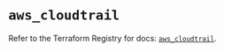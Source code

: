 # `aws_cloudtrail`

Refer to the Terraform Registry for docs: [`aws_cloudtrail`](https://registry.terraform.io/providers/hashicorp/aws/5.98.0/docs/resources/cloudtrail).
